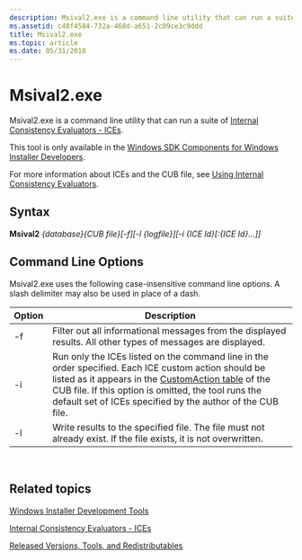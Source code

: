 ```yaml
---
description: Msival2.exe is a command line utility that can run a suite of Internal Consistency Evaluators - ICEs.
ms.assetid: c48f4584-732a-468d-a651-2c09ce3c9ddd
title: Msival2.exe
ms.topic: article
ms.date: 05/31/2018
---
```


# Msival2.exe

Msival2.exe is a command line utility that can run a suite of [Internal Consistency Evaluators - ICEs](internal-consistency-evaluators-ices.md).

This tool is only available in the [Windows SDK Components for Windows Installer Developers](platform-sdk-components-for-windows-installer-developers.md).

For more information about ICEs and the CUB file, see [Using Internal Consistency Evaluators](using-internal-consistency-evaluators.md).

## Syntax

**Msival2** *{database}{CUB file}\[-f\]\[-l {logfile}\]\[-i {ICE Id}\[:{ICE Id}...\]\]*

## Command Line Options

Msival2.exe uses the following case-insensitive command line options. A slash delimiter may also be used in place of a dash.



| Option | Description                                                                                                                                                                                                                                                                                               |
|--------|-----------------------------------------------------------------------------------------------------------------------------------------------------------------------------------------------------------------------------------------------------------------------------------------------------------|
| -f     | Filter out all informational messages from the displayed results. All other types of messages are displayed.                                                                                                                                                                                              |
| -i     | Run only the ICEs listed on the command line in the order specified. Each ICE custom action should be listed as it appears in the [CustomAction table](customaction-table.md) of the CUB file. If this option is omitted, the tool runs the default set of ICEs specified by the author of the CUB file. |
| -l     | Write results to the specified file. The file must not already exist. If the file exists, it is not overwritten.                                                                                                                                                                                          |



 

## Related topics

<dl> <dt>

[Windows Installer Development Tools](windows-installer-development-tools.md)
</dt> <dt>

[Internal Consistency Evaluators - ICEs](internal-consistency-evaluators-ices.md)
</dt> <dt>

[Released Versions, Tools, and Redistributables](released-versions-tools-and-redistributables.md)
</dt> </dl>

 

 




